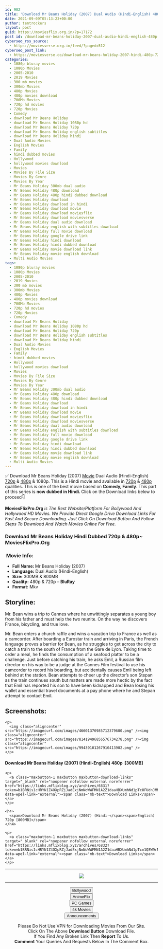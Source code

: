 ```yaml
---
id: 902
title: 'Download Mr Beans Holiday (2007) Dual Audio (Hindi-English) 480p [300MB] || 720p [800MB]'
date: 2021-09-09T05:13:23+00:00
author: tentrockers
layout: post
guid: https://moviesflix.org.in/?p=17172
post id: /download-mr-beans-holiday-2007-dual-audio-hindi-english-480p-300mb-720p-800mb/
cyberseo_rss_source:
  - https://moviesverse.org.in/feed/?paged=512
cyberseo_post_link:
  - https://moviesverse.co/download-mr-beans-holiday-2007-hindi-480p-720p/
categories:
  - 1080p bluray movies
  - 1080p Movies
  - 2005-2010
  - 2019 Movies
  - 300 mb movies
  - 300mb Movies
  - 480p Movies
  - 480p movies download
  - 700Mb Movies
  - 720p hd movies
  - 720p Movies
  - Comedy
  - download Mr Beans Holiday
  - download Mr Beans Holiday 1080p hd
  - download Mr Beans Holiday 720p
  - download Mr Beans Holiday english subtitles
  - download Mr Beans Holiday hindi
  - Dual Audio Movies
  - English Movies
  - Family
  - hindi dubbed movies
  - Hollywood
  - hollywood movies download
  - Movies
  - Movies By File Size
  - Movies By Genre
  - Movies By Year
  - Mr Beans Holiday 300mb dual audio
  - Mr Beans Holiday 480p download
  - Mr Beans Holiday 480p hindi dubbed download
  - Mr Beans Holiday download
  - Mr Beans Holiday download in hindi
  - Mr Beans Holiday download movie
  - Mr Beans Holiday download moviesflix
  - Mr Beans Holiday download moviesverse
  - Mr Beans Holiday dual audio download
  - Mr Beans Holiday english with subtitles download
  - Mr Beans Holiday full movie download
  - Mr Beans Holiday google drive link
  - Mr Beans Holiday hindi download
  - Mr Beans Holiday hindi dubbed download
  - Mr Beans Holiday movie download link
  - Mr Beans Holiday movie english download
  - Multi Audio Movies
tags:
  - 1080p bluray movies
  - 1080p Movies
  - 2005-2010
  - 2019 Movies
  - 300 mb movies
  - 300mb Movies
  - 480p Movies
  - 480p movies download
  - 700Mb Movies
  - 720p hd movies
  - 720p Movies
  - Comedy
  - download Mr Beans Holiday
  - download Mr Beans Holiday 1080p hd
  - download Mr Beans Holiday 720p
  - download Mr Beans Holiday english subtitles
  - download Mr Beans Holiday hindi
  - Dual Audio Movies
  - English Movies
  - Family
  - hindi dubbed movies
  - Hollywood
  - hollywood movies download
  - Movies
  - Movies By File Size
  - Movies By Genre
  - Movies By Year
  - Mr Beans Holiday 300mb dual audio
  - Mr Beans Holiday 480p download
  - Mr Beans Holiday 480p hindi dubbed download
  - Mr Beans Holiday download
  - Mr Beans Holiday download in hindi
  - Mr Beans Holiday download movie
  - Mr Beans Holiday download moviesflix
  - Mr Beans Holiday download moviesverse
  - Mr Beans Holiday dual audio download
  - Mr Beans Holiday english with subtitles download
  - Mr Beans Holiday full movie download
  - Mr Beans Holiday google drive link
  - Mr Beans Holiday hindi download
  - Mr Beans Holiday hindi dubbed download
  - Mr Beans Holiday movie download link
  - Mr Beans Holiday movie english download
  - Multi Audio Movies
---
```

<div class="thecontent clearfix">
  <p>
    ✅ Download Mr Beans Holiday (2007) <a href="https://moviesverse.co/category/movies/" data-wpel-link="internal">Movie</a> Dual Audio (Hindi-English) <a href="https://moviesverse.co/720p-movies/" data-wpel-link="internal">720p</a>&nbsp;&&nbsp;<a href="https://moviesverse.co/480p-movies/" data-wpel-link="internal">480p</a> & 1080p. This is a Hindi movie and available in <a href="https://moviesverse.co/720p-movies/" data-wpel-link="internal">720p</a>&nbsp;&&nbsp;<a href="https://moviesverse.co/480p-movies/" data-wpel-link="internal">480p</a> qualities. This is one of the best movie based on <strong>Comedy, Family</strong>. This part of this series is <strong>now dubbed in <span>Hindi.&nbsp;</span></strong><span>Click on the Download links below to proceed👇</span>
  </p>
  
  <p>
    <strong><span>MoviesFlixPro.Org&nbsp;</span></strong><em>is The Best Website/Platform For Bollywood And Hollywood HD Movies. We Provide Direct Google Drive Download Links For Fast And Secure Downloading. Just Click On Download Button And Follow Steps To&nbsp;Download And Watch Movies Online For Free.</em>
  </p>
  
  <h3>
    <span>Download Mr Beans Holiday Hindi Dubbed 720p & 480p~ MoviesFlixPro.Org</span>
  </h3>
  
  <h3>
    <span>&nbsp;Movie Info:&nbsp;</span>
  </h3>
  
  <ul>
    <li>
      <strong>Full Name: </strong>Mr Beans Holiday (2007)
    </li>
    <li>
      <strong>Language:</strong> Dual Audio (Hindi-English)
    </li>
    <li>
      <strong>Size:</strong> 300MB & 800MB
    </li>
    <li>
      <strong>Quality:</strong> 480p & 720p – <span><strong>BluRay</strong></span>
    </li>
    <li>
      <strong>Format:</strong>&nbsp;Mkv
    </li>
  </ul>
  
  <h2>
    <span>Storyline:</span>
  </h2>
  
  <p>
    Mr. Bean wins a trip to Cannes where he unwittingly separates a young boy from his father and must help the two reunite. On the way he discovers France, bicycling, and true love.
  </p>
  
  <div>
    Mr. Bean enters a church raffle and wins a vacation trip to France as well as a camcorder. After boarding a Eurostar train and arriving in Paris, the French language proves a barrier for Bean, as he struggles to get across the city to catch a train to the south of France from the Gare de Lyon. Taking time to order a meal, he finds the consumption of a seafood platter to be a challenge. Just before catching his train, he asks Emil, a Russian film director on his way to be a judge at the Cannes Film festival to use his camcorder to record his boarding, but accidentally causes Emil being left behind at the station. Bean attempts to cheer up the director’s son Stepan as the train continues south but matters are made more hectic by the fact that Emil has reported his son to have been kidnapped and Bean losing his wallet and essential travel documents at a pay phone where he and Stepan attempt to contact Emil.
  </div>
  
  <div class="summary_text">
    <h2>
      <span>Screenshots:</span>
    </h2>
    
    <p>
      <img class="aligncenter" src="https://imagecurl.com/images/46601370985712379600.png" /><img class="aligncenter" src="https://imagecurl.com/images/81419496856576734278.png" /><img class="aligncenter" src="https://imagecurl.com/images/99439101267910413902.png" />
    </p>
  </div>
  
  <div class="inline canwrap">
    <h4>
      <span>Download Mr Beans Holiday (2007) (Hindi-English) </span><span>480p&nbsp; [300MB]</span>
    </h4>
    
    <p>
      <a class="maxbutton-1 maxbutton maxbutton-download-links" target="_blank" rel="noopener nofollow external noreferrer" href="https://links.mflixblog.xyz/archives/6831?token=b1BRNis1cHRYN1Z4OXpRZjJadExjNmNoWWFMN1A2Z1daaHBXUmhNd1pTcUFUdnJMM0F2eDRzdDBIZDlhK0RvUg" data-wpel-link="external"><span class="mb-text">Download Links</span></a>
    </p>
    
    <h4>
      <span>Download Mr Beans Holiday (2007) (Hindi-</span><span>English) 720p [800MB]</span>
    </h4>
    
    <p>
      <a class="maxbutton-1 maxbutton maxbutton-download-links" target="_blank" rel="noopener nofollow external noreferrer" href="https://links.mflixblog.xyz/archives/6832?token=b1BRNis1cHRYN1Z4OXpRZjJadExjNmNoWWFMN1A2Z1daaHBXUmhNd1pTcm1QSW9rMWhtUUwyZGFQZ1RWTXdsRg" data-wpel-link="external"><span class="mb-text">Download Links</span></a>
    </p>
  </div>
</div>

<center>
  </p> 
  
  <hr />
  
  <p>
    <a href="http://gdrivepro.xyz/join.php" data-wpel-link="external" target="_blank" rel="nofollow external noopener noreferrer"><img src="https://i.imgur.com/FhMdWdW.png" /></a>
  </p>
  
  <hr />
  
  <p>
    <a href="https://dogemovies.xyz" target="_blank" data-wpel-link="external" rel="nofollow external noopener noreferrer"><button class="button button5">Bollywood</button></a><br /> <a href="https://animeflix.in" target="_blank" data-wpel-link="external" rel="nofollow external noopener noreferrer"><button class="button button5">AnimeFlix</button></a><br /> <a href="https://gamesflix.net/" target="_blank" data-wpel-link="external" rel="nofollow external noopener noreferrer"><button class="button button5">PC Games</button></a><br /> <a href="https://uhdmovies.in" target="_blank" data-wpel-link="external" rel="nofollow external noopener noreferrer"><button class="button button5">4k Movies</button></a><br /> <a href="https://moviesverse.co/announcements/" target="_blank" data-wpel-link="internal" rel="noopener"><button class="button button5">Announcements</button></a>
  </p>
  
  <div class="alert alert-danger">
    Please Do Not Use VPN for Downloading Movies From Our Site.
  </div>
  
  <div class="alert alert-success">
    Click On The Above <strong>Download Button</strong> Download File.
  </div>
  
  <div class="alert alert-warning">
    If You Find Any Broken Link Then <strong>Report</strong> To Us.
  </div>
  
  <div class="alert alert-info">
    <strong>Comment</strong> Your Queries And Requests Below In The Comment Box.
  </div>
  
  <p>
    </center>
  </p>
